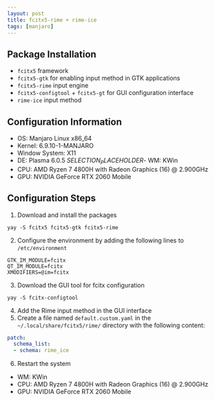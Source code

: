 ```yaml
---
layout: post
title: fcitx5-rime + rime-ice
tags: [manjaro]
---
```


## Package Installation
- `fcitx5` framework
- `fcitx5-gtk` for enabling input method in GTK applications
- `fcitx5-rime` input engine
- `fcitx5-configtool` + `fcitx5-gt` for GUI configuration interface
- `rime-ice` input method

## Configuration Information
- OS: Manjaro Linux x86_64
- Kernel: 6.9.10-1-MANJARO 
- Window System: X11
- DE: Plasma 6.0.5 $SELECTION_PLACEHOLDER$- WM: KWin 
- CPU: AMD Ryzen 7 4800H with Radeon Graphics (16) @ 2.900GHz 
- GPU: NVIDIA GeForce RTX 2060 Mobile 

## Configuration Steps
1. Download and install the packages
```shell
yay -S fcitx5 fcitx5-gtk fcitx5-rime
```
2. Configure the environment by adding the following lines to `/etc/environment`
```
GTK_IM_MODULE=fcitx
QT_IM_MODULE=fcitx
XMODIFIERS=@im=fcitx
```
3. Download the GUI tool for fcitx configuration
```shell
yay -S fcitx-configtool
```
4. Add the Rime input method in the GUI interface
5. Create a file named `default.custom.yaml` in the `~/.local/share/fcitx5/rime/` directory with the following content:
```yaml
patch:
  schema_list:
  - schema: rime_ice
```
6. Restart the system

- WM: KWin 
- CPU: AMD Ryzen 7 4800H with Radeon Graphics (16) @ 2.900GHz 
- GPU: NVIDIA GeForce RTX 2060 Mobile 
